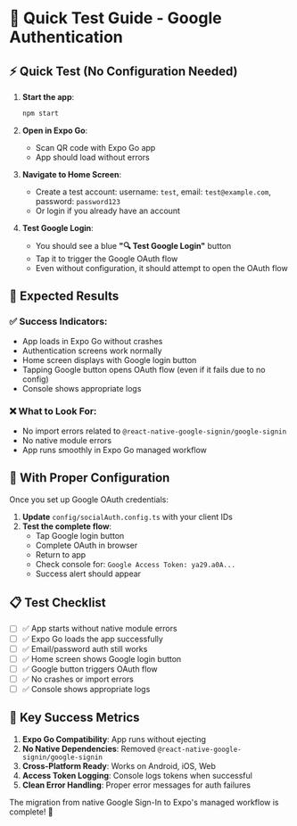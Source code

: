 # 🧪 Quick Test Guide - Google Authentication

## ⚡ Quick Test (No Configuration Needed)

1. **Start the app**:
   ```bash
   npm start
   ```

2. **Open in Expo Go**:
   - Scan QR code with Expo Go app
   - App should load without errors

3. **Navigate to Home Screen**:
   - Create a test account: username: `test`, email: `test@example.com`, password: `password123`
   - Or login if you already have an account

4. **Test Google Login**:
   - You should see a blue **"🔍 Test Google Login"** button
   - Tap it to trigger the Google OAuth flow
   - Even without configuration, it should attempt to open the OAuth flow

## 🎯 Expected Results

### ✅ **Success Indicators**:
- App loads in Expo Go without crashes
- Authentication screens work normally
- Home screen displays with Google login button
- Tapping Google button opens OAuth flow (even if it fails due to no config)
- Console shows appropriate logs

### ❌ **What to Look For**:
- No import errors related to `@react-native-google-signin/google-signin`
- No native module errors
- App runs smoothly in Expo Go managed workflow

## 🔧 With Proper Configuration

Once you set up Google OAuth credentials:

1. **Update** `config/socialAuth.config.ts` with your client IDs
2. **Test the complete flow**:
   - Tap Google login button
   - Complete OAuth in browser
   - Return to app
   - Check console for: `Google Access Token: ya29.a0A...`
   - Success alert should appear

## 📋 Test Checklist

- [ ] ✅ App starts without native module errors
- [ ] ✅ Expo Go loads the app successfully  
- [ ] ✅ Email/password auth still works
- [ ] ✅ Home screen shows Google login button
- [ ] ✅ Google button triggers OAuth flow
- [ ] ✅ No crashes or import errors
- [ ] ✅ Console shows appropriate logs

## 🚀 Key Success Metrics

1. **Expo Go Compatibility**: App runs without ejecting
2. **No Native Dependencies**: Removed `@react-native-google-signin/google-signin`
3. **Cross-Platform Ready**: Works on Android, iOS, Web
4. **Access Token Logging**: Console logs tokens when successful
5. **Clean Error Handling**: Proper error messages for auth failures

The migration from native Google Sign-In to Expo's managed workflow is complete! 🎉

